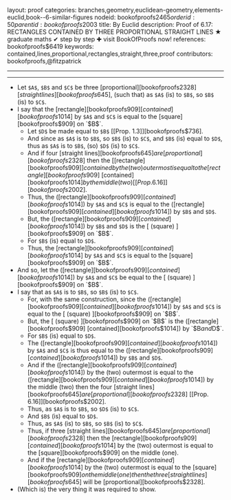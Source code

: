 layout: proof
categories: branches,geometry,euclidean-geometry,elements-euclid,book--6-similar-figures
nodeid: bookofproofs$2465
orderid: 50
parentid: bookofproofs$2003
title: By Euclid
description:  Proof of 6.17: RECTANGLES CONTAINED BY THREE PROPORTIONAL STRAIGHT LINES &#9733; graduate maths &#10004; step by step &#10010; visit BookOfProofs now!
references: bookofproofs$6419
keywords: contained,lines,proportional,rectangles,straight,three,proof
contributors: bookofproofs,@fitzpatrick

---


---



* Let `$A$`, `$B$` and `$C$` be three [proportional][bookofproofs$2328] [straight lines][bookofproofs$645], (such that) as `$A$` (is) to `$B$`, so `$B$` (is) to `$C$`.
* I say that the [rectangle][bookofproofs$909] [contained][bookofproofs$1014] by `$A$` and `$C$` is equal to the [square][bookofproofs$909] on `$B$`.
   * Let `$D$` be made equal to `$B$` [[Prop. 1.3]][bookofproofs$736].
   * And since as `$A$` is to `$B$`, so `$B$` (is) to `$C$`, and `$B$` (is) equal to `$D$`, thus as `$A$` is to `$B$`, (so) `$D$` (is) to `$C$`.
   * And if four [straight lines][bookofproofs$645] are [proportional][bookofproofs$2328] then the [[rectangle][bookofproofs$909]] contained by the (two) outermost is equal to the [rectangle][bookofproofs$909] [contained][bookofproofs$1014] by the middle (two) [[Prop. 6.16]][bookofproofs$2002].
   * Thus, the ([rectangle][bookofproofs$909] [contained][bookofproofs$1014]) by `$A$` and `$C$` is equal to the ([rectangle][bookofproofs$909] [contained][bookofproofs$1014]) by `$B$` and `$D$`.
   * But, the ([rectangle][bookofproofs$909] [contained][bookofproofs$1014]) by `$B$` and `$D$` is the [ (square) ][bookofproofs$909] on `$B$`.
   * For `$B$` (is) equal to `$D$`.
   * Thus, the [rectangle][bookofproofs$909] [contained][bookofproofs$1014] by `$A$` and `$C$` is equal to the [square][bookofproofs$909] on `$B$`.
* And so, let the ([rectangle][bookofproofs$909] [contained][bookofproofs$1014]) by `$A$` and `$C$` be equal to the [ (square) ][bookofproofs$909] on `$B$`.
* I say that as `$A$` is to `$B$`, so `$B$` (is) to `$C$`.
   * For, with the same construction, since the ([rectangle][bookofproofs$909] [contained][bookofproofs$1014]) by `$A$` and `$C$` is equal to the [ (square) ][bookofproofs$909] on `$B$`.
   * But, the [ (square) ][bookofproofs$909] on `$B$` is the ([rectangle][bookofproofs$909] [contained][bookofproofs$1014]) by `$B$` and `$D$`.
   * For `$B$` (is) equal to `$D$`.
   * The ([rectangle][bookofproofs$909] [contained][bookofproofs$1014]) by `$A$` and `$C$` is thus equal to the ([rectangle][bookofproofs$909] [contained][bookofproofs$1014]) by `$B$` and `$D$`.
   * And if the ([rectangle][bookofproofs$909] [contained][bookofproofs$1014]) by the (two) outermost is equal to the ([rectangle][bookofproofs$909] [contained][bookofproofs$1014]) by the middle (two) then the four [straight lines][bookofproofs$645] are [proportional][bookofproofs$2328] [[Prop. 6.16]][bookofproofs$2002].
   * Thus, as `$A$` is to `$B$`, so `$D$` (is) to `$C$`.
   * And `$B$` (is) equal to `$D$`.
   * Thus, as `$A$` (is) to `$B$`, so `$B$` (is) to `$C$`.
   * Thus, if three [straight lines][bookofproofs$645] are [proportional][bookofproofs$2328] then the [rectangle][bookofproofs$909] [contained][bookofproofs$1014] by the (two) outermost is equal to the [square][bookofproofs$909] on the middle (one).
   * And if the [rectangle][bookofproofs$909] [contained][bookofproofs$1014] by the (two) outermost is equal to the [square][bookofproofs$909] on the middle (one) then the three [straight lines][bookofproofs$645] will be [proportional][bookofproofs$2328].
* (Which is) the very thing it was required to show.
